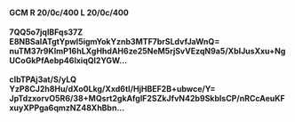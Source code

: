 #### GCM R 20/0c/400 L 20/0c/400
**7QQ5o7jqlBFqs37Z**<br/>**E8NBSaIATgtYpwI5igmYokYznb3MTF7brSLdvfJaWnQ=**<br/>**nuTM37r9KlmP16hLXgHhdAH6ze25NeM5rjSvVEzqN9a5/XbIJusXxu+NgUCoGkPfAebp46lxiqQl2YGW...**<br/><br/>
**cIbTPAj3at/S/yLQ**<br/>**YzP8CJ2h8Hu/dXo0Lkg/Xxd6tI/HjHBEF2B+ubwce/Y=**<br/>**JpTdzxorvO5R6/38+MQsrt2gkAfglF2SZkJfvN42b9SkblsCP/nRCcAeuKFxuyXPPga6qmzNZ48XhBbn...**